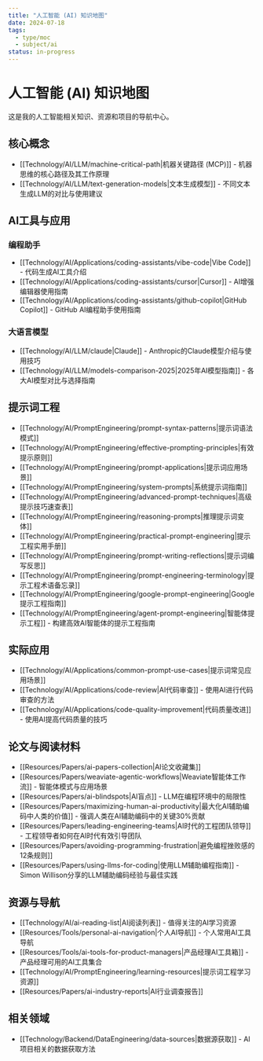 ```yaml
---
title: "人工智能 (AI) 知识地图"
date: 2024-07-18
tags: 
  - type/moc
  - subject/ai
status: in-progress
---
```


# 人工智能 (AI) 知识地图

这是我的人工智能相关知识、资源和项目的导航中心。

## 核心概念

- [[Technology/AI/LLM/machine-critical-path|机器关键路径 (MCP)]] - 机器思维的核心路径及其工作原理
- [[Technology/AI/LLM/text-generation-models|文本生成模型]] - 不同文本生成LLM的对比与使用建议

## AI工具与应用

### 编程助手
- [[Technology/AI/Applications/coding-assistants/vibe-code|Vibe Code]] - 代码生成AI工具介绍
- [[Technology/AI/Applications/coding-assistants/cursor|Cursor]] - AI增强编辑器使用指南
- [[Technology/AI/Applications/coding-assistants/github-copilot|GitHub Copilot]] - GitHub AI编程助手使用指南

### 大语言模型
- [[Technology/AI/LLM/claude|Claude]] - Anthropic的Claude模型介绍与使用技巧
- [[Technology/AI/LLM/models-comparison-2025|2025年AI模型指南]] - 各大AI模型对比与选择指南

## 提示词工程
- [[Technology/AI/PromptEngineering/prompt-syntax-patterns|提示词语法模式]]
- [[Technology/AI/PromptEngineering/effective-prompting-principles|有效提示原则]]
- [[Technology/AI/PromptEngineering/prompt-applications|提示词应用场景]]
- [[Technology/AI/PromptEngineering/system-prompts|系统提示词指南]]
- [[Technology/AI/PromptEngineering/advanced-prompt-techniques|高级提示技巧速查表]]
- [[Technology/AI/PromptEngineering/reasoning-prompts|推理提示词变体]]
- [[Technology/AI/PromptEngineering/practical-prompt-engineering|提示工程实用手册]]
- [[Technology/AI/PromptEngineering/prompt-writing-reflections|提示词编写反思]]
- [[Technology/AI/PromptEngineering/prompt-engineering-terminology|提示工程术语备忘录]]
- [[Technology/AI/PromptEngineering/google-prompt-engineering|Google提示工程指南]]
- [[Technology/AI/PromptEngineering/agent-prompt-engineering|智能体提示工程]] - 构建高效AI智能体的提示工程指南

## 实际应用
- [[Technology/AI/Applications/common-prompt-use-cases|提示词常见应用场景]]
- [[Technology/AI/Applications/code-review|AI代码审查]] - 使用AI进行代码审查的方法
- [[Technology/AI/Applications/code-quality-improvement|代码质量改进]] - 使用AI提高代码质量的技巧

## 论文与阅读材料
- [[Resources/Papers/ai-papers-collection|AI论文收藏集]]
- [[Resources/Papers/weaviate-agentic-workflows|Weaviate智能体工作流]] - 智能体模式与应用场景
- [[Resources/Papers/ai-blindspots|AI盲点]] - LLM在编程环境中的局限性
- [[Resources/Papers/maximizing-human-ai-productivity|最大化AI辅助编码中人类的价值]] - 强调人类在AI辅助编码中的关键30%贡献
- [[Resources/Papers/leading-engineering-teams|AI时代的工程团队领导]] - 工程领导者如何在AI时代有效引导团队
- [[Resources/Papers/avoiding-programming-frustration|避免编程挫败感的12条规则]]
- [[Resources/Papers/using-llms-for-coding|使用LLM辅助编程指南]] - Simon Willison分享的LLM辅助编码经验与最佳实践

## 资源与导航
- [[Technology/AI/ai-reading-list|AI阅读列表]] - 值得关注的AI学习资源
- [[Resources/Tools/personal-ai-navigation|个人AI导航]] - 个人常用AI工具导航
- [[Resources/Tools/ai-tools-for-product-managers|产品经理AI工具箱]] - 产品经理可用的AI工具集合
- [[Technology/AI/PromptEngineering/learning-resources|提示词工程学习资源]]
- [[Resources/Papers/ai-industry-reports|AI行业调查报告]]

## 相关领域
- [[Technology/Backend/DataEngineering/data-sources|数据源获取]] - AI项目相关的数据获取方法 